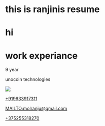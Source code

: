 # this is ranjinis resume
# hi

# work experiance
9 year

unocoin technologies

<img src='https://i.pinimg.com/originals/0a/48/d7/0a48d7dd1dbf31daadd63b1cc749c1dd.png'>

[ +919633917311 ]( tel:+919633917311 )

<a href="Contact me">MAILTO:molranju@gmail.com</a>


[+375255318270](tel:+375255318270)
